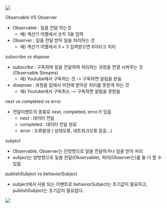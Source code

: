 <img src="https://capsule-render.vercel.app/api?type=waving&color=BDBDC8&height=150&section=header&text=RxSwift" />

Observable VS Observer
- Observable : 일을 전달 하는것
  * 예) 계산기 어플에서 숫자 3을 입력 
- Observer : 일을 전달 받아 일을 처리하는 것
  * 예) 계산기 어플에서 3 + 3 입력받으면 6이라고 처리

subscribe vs dispose
- subscribe : 구독하여 일을 전달하여 처리하는 과정을 연결 시켜주는 것 (Observable Streams)
  * 예) Youtube에서 구독하는 것 -> 구독하면 알림을 받음
- disepose : 과정을 없애서 이전에 받아온 처리를 못받게 하는 것
  * 예) Youtube에서 구독취소 -> 구독하면 알림을 못받음

next vs completed vs error
- 전달이벤트의 종류로 next, completed, error가 있음
  * next : 데이터 전달
  * completed : 데이터 전달 완료
  * error : 오류발생 ( 상태오류, 네트워크오류 등등...)

subject
- Observable, Observer는 단방향으로 일을 전달하거나 일을 받아 처리
- subject는 양방향으로 일을 전달(Observable), 처리(Observer는)를 둘 다 할 수 있음

publishSubject vs behaviorSubject  
- subject에서 사용 되는 이벤트로 behaviorSubject는 초기값이 필요하고, publishSubject는 초기값이 필요없다.

  
<img src="https://capsule-render.vercel.app/api?type=waving&color=BDBDC8&height=150&section=footer" />
